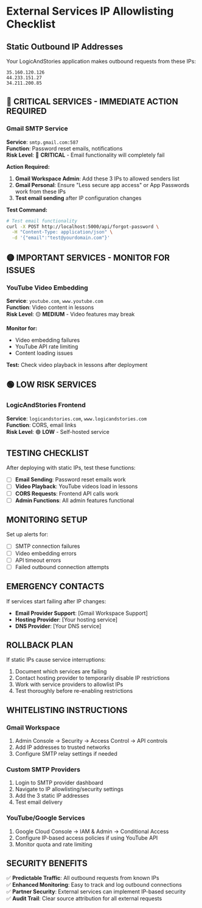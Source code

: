 # External Services IP Allowlisting Checklist

## Static Outbound IP Addresses
Your LogicAndStories application makes outbound requests from these IPs:
```
35.160.120.126
44.233.151.27
34.211.200.85
```

## 🔴 CRITICAL SERVICES - IMMEDIATE ACTION REQUIRED

### Gmail SMTP Service
**Service**: `smtp.gmail.com:587`  
**Function**: Password reset emails, notifications  
**Risk Level**: 🔴 **CRITICAL** - Email functionality will completely fail

**Action Required:**
1. **Gmail Workspace Admin**: Add these 3 IPs to allowed senders list
2. **Gmail Personal**: Ensure "Less secure app access" or App Passwords work from these IPs
3. **Test email sending** after IP configuration changes

**Test Command:**
```bash
# Test email functionality
curl -X POST http://localhost:5000/api/forgot-password \
  -H "Content-Type: application/json" \
  -d '{"email":"test@yourdomain.com"}'
```

## 🟡 IMPORTANT SERVICES - MONITOR FOR ISSUES

### YouTube Video Embedding
**Service**: `youtube.com`, `www.youtube.com`  
**Function**: Video content in lessons  
**Risk Level**: 🟡 **MEDIUM** - Video features may break

**Monitor for:**
- Video embedding failures
- YouTube API rate limiting
- Content loading issues

**Test:** Check video playback in lessons after deployment

## 🟢 LOW RISK SERVICES

### LogicAndStories Frontend
**Service**: `logicandstories.com`, `www.logicandstories.com`  
**Function**: CORS, email links  
**Risk Level**: 🟢 **LOW** - Self-hosted service

## TESTING CHECKLIST

After deploying with static IPs, test these functions:

- [ ] **Email Sending**: Password reset emails work
- [ ] **Video Playback**: YouTube videos load in lessons  
- [ ] **CORS Requests**: Frontend API calls work
- [ ] **Admin Functions**: All admin features functional

## MONITORING SETUP

Set up alerts for:
- [ ] SMTP connection failures
- [ ] Video embedding errors
- [ ] API timeout errors
- [ ] Failed outbound connection attempts

## EMERGENCY CONTACTS

If services start failing after IP changes:
- **Email Provider Support**: [Gmail Workspace Support]
- **Hosting Provider**: [Your hosting service]
- **DNS Provider**: [Your DNS service]

## ROLLBACK PLAN

If static IPs cause service interruptions:
1. Document which services are failing
2. Contact hosting provider to temporarily disable IP restrictions
3. Work with service providers to allowlist IPs
4. Test thoroughly before re-enabling restrictions

## WHITELISTING INSTRUCTIONS

### Gmail Workspace
1. Admin Console → Security → Access Control → API controls
2. Add IP addresses to trusted networks
3. Configure SMTP relay settings if needed

### Custom SMTP Providers
1. Login to SMTP provider dashboard
2. Navigate to IP allowlisting/security settings
3. Add the 3 static IP addresses
4. Test email delivery

### YouTube/Google Services
1. Google Cloud Console → IAM & Admin → Conditional Access
2. Configure IP-based access policies if using YouTube API
3. Monitor quota and rate limiting

## SECURITY BENEFITS

✅ **Predictable Traffic**: All outbound requests from known IPs  
✅ **Enhanced Monitoring**: Easy to track and log outbound connections  
✅ **Partner Security**: External services can implement IP-based security  
✅ **Audit Trail**: Clear source attribution for all external requests